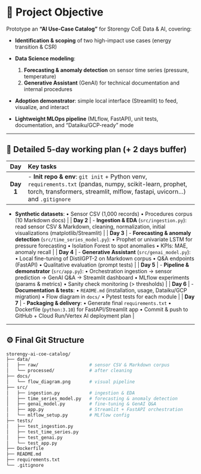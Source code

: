 # 🚀 Project Objective

Prototype an **“AI Use-Case Catalog”** for Storengy CoE Data & AI, covering:

* **Identification & scoping** of two high-impact use cases (energy transition & CSR)
* **Data Science modeling**:

  1. **Forecasting & anomaly detection** on sensor time series (pressure, temperature)
  2. **Generative Assistant** (GenAI) for technical documentation and internal procedures
* **Adoption demonstrator**: simple local interface (Streamlit) to feed, visualize, and interact
* **Lightweight MLOps pipeline** (MLflow, FastAPI), unit tests, documentation, and “Dataiku/GCP-ready” mode

---

## 📅 Detailed 5-day working plan (+ 2 days buffer)

|    Day    | Key tasks                                                                                                                                                                              |
| :-------: | :------------------------------------------------------------------------------------------------------------------------------------------------------------------------------------- |
| **Day 1** | - **Init repo & env**: `git init` + Python venv, `requirements.txt` (pandas, numpy, scikit-learn, prophet, torch, transformers, streamlit, mlflow, fastapi, uvicorn…) and `.gitignore` |

* **Synthetic datasets**:
  • Sensor CSV (1,000 records)
  • Procedures corpus (10 Markdown docs) |
  \| **Day 2** | - **Ingestion & EDA** (`src/ingestion.py`): read sensor CSV & Markdown, cleaning, normalization, initial visualizations (matplotlib/Streamlit) |
  \| **Day 3** | - **Forecasting & anomaly detection** (`src/time_series_model.py`):
  • Prophet or univariate LSTM for pressure forecasting
  • Isolation Forest to spot anomalies
  • KPIs: MAE, anomaly recall |
  \| **Day 4** | - **Generative Assistant** (`src/genai_model.py`):
  • Local fine-tuning of DistilGPT-2 on Markdown corpus
  • Q\&A endpoints (FastAPI)
  • Qualitative evaluation (prompt tests) |
  \| **Day 5** | - **Pipeline & demonstrator** (`src/app.py`):
  • Orchestration ingestion → sensor prediction → GenAI Q\&A → Streamlit dashboard
  • MLflow experiments (params & metrics)
  • Sanity check monitoring (> thresholds) |
  \| **Day 6** | - **Documentation & tests**:
  • `README.md` (installation, usage, Dataiku/GCP migration)
  • Flow diagram in `docs/`
  • Pytest tests for each module |
  \| **Day 7** | - **Packaging & delivery**:
  • Generate final `requirements.txt`
  • Dockerfile (`python:3.10`) for FastAPI/Streamlit app
  • Commit & push to GitHub + Cloud Run/Vertex AI deployment plan |

---

## ⚙️ Final Git Structure

```bash
storengy-ai-coe-catalog/
├── data/
│   ├── raw/                   # sensor CSV & Markdown corpus
│   └── processed/             # after cleaning
├── docs/
│   └── flow_diagram.png       # visual pipeline
├── src/
│   ├── ingestion.py           # ingestion & EDA
│   ├── time_series_model.py   # forecasting & anomaly detection
│   ├── genai_model.py         # fine-tuning & GenAI Q&A
│   ├── app.py                 # Streamlit + FastAPI orchestration
│   └── mlflow_setup.py        # MLflow config
├── tests/
│   ├── test_ingestion.py
│   ├── test_time_series.py
│   ├── test_genai.py
│   └── test_app.py
├── Dockerfile
├── README.md
├── requirements.txt
└── .gitignore
```
